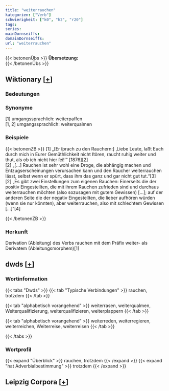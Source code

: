 ```yaml
---
title: "weiterrauchen"
kategorien: ["Verb"]
schwierigkeit: ["k0", "h2", "r20"]
tags:
series:
mainDornseiffs:
domainDornseiffs:
url: "weiterrauchen"
---
```


{{< betonenÜbs >}}
**Übersetzung:**  
{{< /betonenÜbs >}}

## Wiktionary [[+](https://de.wiktionary.org/wiki/weiterrauchen)]

### Bedeutungen

### Synonyme
[1] umgangssprachlich: weiterpaffen  
[1, 2] umgangssprachlich: weiterqualmen  

### Beispiele
{{< betonenZB >}}
[1] „[Er ſprach zu den Rauchern:] ‚Liebe Leute, laßt Euch durch mich in Eurer Gemüthlichkeit nicht ſtören, raucht ruhig weiter und thut, als ob ich nicht hier ſei!‘“ [1876][2]  
[2] „[…] Rauchen ist sehr wohl eine Droge, die abhängig machen und Entzugserscheinungen verursachen kann und den Raucher weiterrauchen lässt, selbst wenn er spürt, dass ihm das ganz und gar nicht gut tut.“[3]  
[2] „Es gibt zwei Einstellungen zum eigenen Rauchen: Einerseits die der positiv Eingestellten, die mit ihrem Rauchen zufrieden sind und durchaus weiterrauchen möchten (also sozusagen mit gutem Gewissen) […]; auf der anderen Seite die der negativ Eingestellten, die lieber aufhören würden (wenn sie nur könnten), aber weiterrauchen, also mit schlechtem Gewissen […]“[4]  

{{< /betonenZB >}}
### Herkunft
Derivation (Ableitung) des Verbs rauchen mit dem Präfix weiter- als Derivatem (Ableitungsmorphem)[1]  



## dwds [[+](https://www.dwds.de/wb/weiterrauchen)]

### Wortinformation
{{< tabs "Dwds" >}}
{{< tab "Typische Verbindungen" >}}
rauchen, trotzdem
{{< /tab >}}

{{< tab "alphabetisch vorangehend" >}}
weiterrasen, weiterqualmen, Weiterqualifizierung, weiterqualifizieren, weiterplappern
{{< /tab >}}

{{< tab "alphabetisch vorangehend" >}}
weiterreden, weiterregieren, weiterreichen, Weiterreise, weiterreisen
{{< /tab >}}

{{< /tabs >}}

### Wortprofil
{{< expand "Überblick" >}} rauchen, trotzdem {{< /expand >}}
{{< expand "hat Adverbialbestimmung" >}} trotzdem {{< /expand >}}

## Leipzig Corpora [[+](https://corpora.uni-leipzig.de/en/res?word=weiterrauchen&corpusId=deu_newscrawl-public_2018)]


